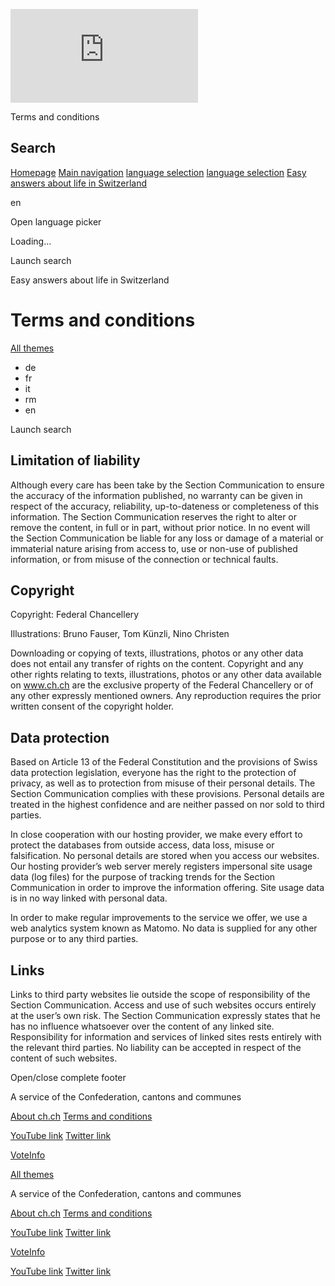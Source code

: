 ![](https://webstats.ch.ch/matomo.php?idsite=1&rec=1)

Terms and conditions 

Search
------

[Homepage](#main) [Main navigation](#navigation) [language selection](#language) [language selection](#language-mobile)  [Easy answers about life in Switzerland](https://www.ch.ch/en "Back to home ch.ch")

[](https://www.ch.ch/en "Back to home ch.ch")

en 

Open language picker

Loading...

Launch search

Easy answers about life in Switzerland

Terms and conditions
====================

[All themes](https://www.ch.ch/en/)

* de
* fr
* it
* rm
* en

Launch search

Limitation of liability
-----------------------

Although every care has been take by the Section Communication to ensure the accuracy of the information published, no warranty can be given in respect of the accuracy, reliability, up-to-dateness or completeness of this information. The Section Communication reserves the right to alter or remove the content, in full or in part, without prior notice. In no event will the Section Communication be liable for any loss or damage of a material or immaterial nature arising from access to, use or non-use of published information, or from misuse of the connection or technical faults.

Copyright
---------

Copyright: Federal Chancellery

Illustrations: Bruno Fauser, Tom Künzli, Nino Christen

Downloading or copying of texts, illustrations, photos or any other data does not entail any transfer of rights on the content. Copyright and any other rights relating to texts, illustrations, photos or any other data available on www.ch.ch are the exclusive property of the Federal Chancellery or of any other expressly mentioned owners. Any reproduction requires the prior written consent of the copyright holder.

Data protection
---------------

Based on Article 13 of the Federal Constitution and the provisions of Swiss data protection legislation, everyone has the right to the protection of privacy, as well as to protection from misuse of their personal details. The Section Communication complies with these provisions. Personal details are treated in the highest confidence and are neither passed on nor sold to third parties.  

In close cooperation with our hosting provider, we make every effort to protect the databases from outside access, data loss, misuse or falsification. No personal details are stored when you access our websites. Our hosting provider’s web server merely registers impersonal site usage data (log files) for the purpose of tracking trends for the Section Communication in order to improve the information offering. Site usage data is in no way linked with personal data.

In order to make regular improvements to the service we offer, we use a web analytics system known as Matomo. No data is supplied for any other purpose or to any third parties.

Links
-----

Links to third party websites lie outside the scope of responsibility of the Section Communication. Access and use of such websites occurs entirely at the user’s own risk. The Section Communication expressly states that he has no influence whatsoever over the content of any linked site. Responsibility for information and services of linked sites rests entirely with the relevant third parties. No liability can be accepted in respect of the content of such websites.  

Open/close complete footer

A service of the Confederation, cantons and communes

[About ch.ch](https://www.ch.ch/en/about-chch) [Terms and conditions](https://www.ch.ch/en/terms-and-conditions)

[YouTube link](https://www.youtube.com/channel/UCDW3tdOJ_Z7ZS4AFHfReI0g) [Twitter link](https://twitter.com/ch_portal)

[VoteInfo](https://www.ch.ch/en/voteinfo)

[All themes](https://www.ch.ch/en/)

A service of the Confederation, cantons and communes

[About ch.ch](https://www.ch.ch/en/about-chch) [Terms and conditions](https://www.ch.ch/en/terms-and-conditions)

[YouTube link](https://www.youtube.com/channel/UCDW3tdOJ_Z7ZS4AFHfReI0g) [Twitter link](https://twitter.com/ch_portal)

[VoteInfo](https://www.ch.ch/en/voteinfo)

[YouTube link](https://www.youtube.com/channel/UCDW3tdOJ_Z7ZS4AFHfReI0g) [Twitter link](https://twitter.com/ch_portal)